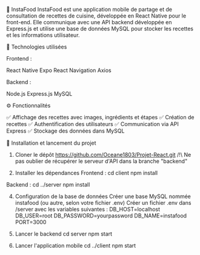 📱 InstaFood
InstaFood est une application mobile de partage et de consultation de recettes de cuisine, développée en React Native pour le front-end. Elle communique avec une API backend développée en Express.js et utilise une base de données MySQL pour stocker les recettes et les informations utilisateur.

🔧 Technologies utilisées

Frontend :

React Native
Expo
React Navigation
Axios

Backend :

Node.js
Express.js
MySQL

⚙️ Fonctionnalités

✅ Affichage des recettes avec images, ingrédients et étapes
✅ Création de recettes
✅ Authentification des utilisateurs
✅ Communication via API Express
✅ Stockage des données dans MySQL

🚀 Installation et lancement du projet

1. Cloner le dépôt
https://github.com/Oceane1803/Projet-React.git /!\ Ne pas oublier de récupérer le serveur d'API dans la branche "backend"

3. Installer les dépendances
Frontend :
cd client
npm install

Backend :
cd ../server
npm install

4. Configuration de la base de données
Créer une base MySQL nommée instafood (ou autre, selon votre fichier .env)
Créer un fichier .env dans /server avec les variables suivantes :
DB_HOST=localhost
DB_USER=root
DB_PASSWORD=yourpassword
DB_NAME=instafood
PORT=3000

5. Lancer le backend
cd server
npm start

6. Lancer l'application mobile
cd ../client
npm start
